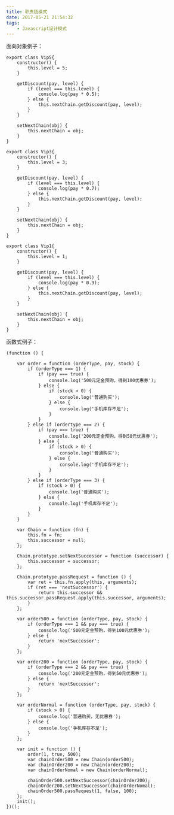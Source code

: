 ```yaml
---
title: 职责链模式
date: 2017-05-21 21:54:32
tags:
	- Javascript设计模式
---
```






面向对象例子：

<!--more-->

	export class Vip5{
	    constructor() {
	        this.level = 5;
	    }
	
	    getDiscount(pay, level) {
	        if (level === this.level) {
	            console.log(pay * 0.5);
	        } else {
	            this.nextChain.getDiscount(pay, level);
	        }
	    }
	
	    setNextChain(obj) {
	        this.nextChain = obj;
	    }
	}
	
	export class Vip3{
	    constructor() {
	        this.level = 3;
	    }
	
	    getDiscount(pay, level) {
	        if (level === this.level) {
	            console.log(pay * 0.7);
	        } else {
	            this.nextChain.getDiscount(pay, level);
	        }
	    }
	
	    setNextChain(obj) {
	        this.nextChain = obj;
	    }
	}
	
	export class Vip1{
	    constructor() {
	        this.level = 1;
	    }
	
	    getDiscount(pay, level) {
	        if (level === this.level) {
	            console.log(pay * 0.9);
	        } else {
	            this.nextChain.getDiscount(pay, level);
	        }
	    }
	
	    setNextChain(obj) {
	        this.nextChain = obj;
	    }
	}
函数式例子：

	(function () {
	
	    var order = function (orderType, pay, stock) {
	        if (orderType === 1) {
	            if (pay === true) {
	                console.log('500元定金预购，得到100优惠券');
	            } else {
	                if (stock > 0) {
	                    console.log('普通购买');
	                } else {
	                    console.log('手机库存不足');
	                }
	            }
	        } else if (ordertype === 2) {
	            if (pay === true) {
	                console.log('200元定金预购，得到50元优惠券');
	            } else {
	                if (stock > 0) {
	                    console.log('普通购买');
	                } else {
	                    console.log('手机库存不足');
	                }
	            }
	        } else if (orderType === 3) {
	            if (stock > 0) {
	                console.log('普通购买');
	            } else {
	                console.log('手机库存不足');
	            }
	        }
	    }
	
	    var Chain = function (fn) {
	        this.fn = fn;
	        this.successor = null;
	    };
	
	    Chain.prototype.setNextSuccessor = function (successor) {
	        this.successor = successor;
	    };
	
	    Chain.prototype.passRequest = function () {
	        var ret = this.fn.apply(this, arguments);
	        if (ret === 'nextSuccessor') {
	            return this.successor && this.successor.passRequest.apply(this.successor, arguments);
	        }
	    };
	
	    var order500 = function (orderType, pay, stock) {
	        if (orderType === 1 && pay === true) {
	            console.log('500元定金预购，得到100元优惠券');
	        } else {
	            return 'nextSuccessor';
	        }
	    };
	
	    var order200 = function (orderType, pay, stock) {
	        if (orderType === 2 && pay === true) {
	            console.log('200元定金预购，得到50元优惠券');
	        } else {
	            return 'nextSuccessor';
	        }
	    };
	
	    var orderNormal = function (orderType, pay, stock) {
	        if (stock > 0) {
	            console.log('普通购买，无优惠券');
	        } else {
	            console.log('手机库存不足');
	        }
	    };
	
	    var init = function () {
	        order(1, true, 500);
	        var chainOrder500 = new Chain(order500);
	        var chainOrder200 = new Chain(order200);
	        var chainOrderNomal = new Chain(orderNormal);
	
	        chainOrder500.setNextSuccessor(chainOrder200);
	        chainOrder200.setNextSuccessor(chainOrderNomal);
	        chainOrder500.passRequest(1, false, 100);
	    };
	    init();
	})();